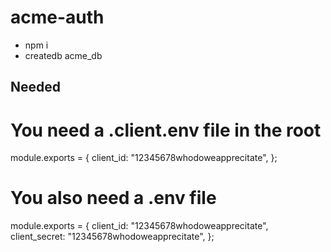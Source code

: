# acme-auth

- npm i
- createdb acme_db

## Needed

# You need a .client.env file in the root

module.exports = {
client_id: "12345678whodoweapprecitate",
};

# You also need a .env file

module.exports = {
client_id: "12345678whodoweapprecitate",
client_secret: "12345678whodoweapprecitate",
};

